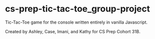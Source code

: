 # cs-prep-tic-tac-toe_group-project

Tic-Tac-Toe game for the console written entirely in vanilla Javascript. 

Created by Ashley, Case, Imani, and Kathy for CS Prep Cohort 31B.
